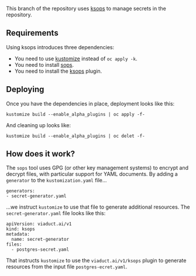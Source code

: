 This branch of the repository uses [ksops][] to manage secrets in the
repository.

## Requirements

Using ksops introduces three dependencies:

- You need to use [kustomize][] instead of `oc apply -k`.
- You need to install [sops][].
- You need to install the [ksops][] plugin.

[sops]: https://github.com/mozilla/sops
[ksops]: https://github.com/viaduct-ai/kustomize-sops
[kustomize]: https://kustomize.io/

## Deploying

Once you have the dependencies in place, deployment looks like this:

```
kustomize build --enable_alpha_plugins | oc apply -f-
```

And cleaning up looks like:


```
kustomize build --enable_alpha_plugins | oc delet -f-
```

## How does it work?

The `sops` tool uses GPG (or other key management systems) to encrypt
and decrypt files, with particular support for YAML documents. By
adding a `generator` to the `kustomization.yaml` file...


```
generators:
- secret-generator.yaml
```

...we instruct `kustomize` to use that file to generate additional
resources. The `secret-generator.yaml` file looks like this:


```
apiVersion: viaduct.ai/v1
kind: ksops
metadata:
  name: secret-generator
files:
  - postgres-secret.yaml
```

That instructs `kustomize` to use the `viaduct.ai/v1/ksops` plugin to
generate resources from the input file `postgres-ecret.yaml`. 
